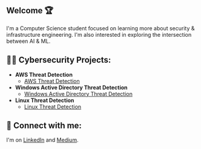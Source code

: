 ## Welcome 🏆

I'm a Computer Science student focused on learning more about security & infrastructure engineering. I'm also interested in exploring the intersection between AI & ML.

<h2>👨‍💻 Cybersecurity Projects:</h2>

- <b>AWS Threat Detection </b>
  - [AWS Threat Detection](https://github.com/MadebySiris/AWS-Threat-Detection)
- <b>Windows Active Directory Threat Detection </b>
  - [Windows Active Directory Threat Detection](https://github.com/MadebySiris/Windows-Active-Directory-Detection)
- <b>Linux Threat Detection </b>
  - [Linux Threat Detection](https://github.com/MadebySiris/Linux-Threat-Detection/)

<h2> 🤳 Connect with me:</h2>

I'm on [LinkedIn](https://www.linkedin.com/in/siris-st-victor-a42329260/) and [Medium](https://medium.com/@sst.victor05).
  

<!--
MadebySiris/MadebySiris is a ✨ special ✨ repository because its `README.md` (this file) appears on your GitHub profile.
You can click the Preview link to take a look at your changes.

- 👋 Hi, I’m Siris, a computer science student from LI, NY
- 👀 I’m interested in Threat research and detection
- 🌱 I’m currently learning terraform and AWS along with web application security
- 📫 I'm easiest to reach @ sst.victor05@gmail.com
-  I'm open to collaborating on Cloud Based Projects, Security Engineering, Threat Detection content, Home Labs, & more.
</h2> 💭 Ask me about 💭 </h2>
- Detection engineering
- Food, Carribean Food  
- Muay Thai
- Anime & Manga
- Music, Rap Music
-->




